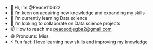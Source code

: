 - 👋 Hi, I’m @Peace110622
- 👀 I’m keen on acquiring new knowledge and expanding my skills
- 🌱 I’m currently learning Data science
- 💞️ I’m looking to collaborate on Data science projects
- 📫 How to reach me peaceodjegba2@gmail.com
- 😄 Pronouns: Miss
- ⚡ Fun fact: I love learning new skills and improving my knowledge 

<!---
Peace110622/Peace110622 is a ✨ special ✨ repository because its `README.md` (this file) appears on your GitHub profile.
You can click the Preview link to take a look at your changes.
--->
